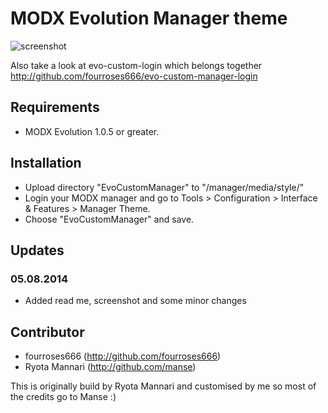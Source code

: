 MODX Evolution Manager theme
============================

![screenshot](https://raw.github.com/fourroses666/evo-custom-manager-style/master/screenshot.png)

Also take a look at evo-custom-login which belongs together 
http://github.com/fourroses666/evo-custom-manager-login


## Requirements

 * MODX Evolution 1.0.5 or greater.

## Installation

 * Upload directory "EvoCustomManager" to "/manager/media/style/"
 * Login your MODX manager and go to Tools > Configuration > Interface & Features > Manager Theme. 
 * Choose "EvoCustomManager" and save.
 
## Updates
 
### 05.08.2014

 * Added read me, screenshot and some minor changes

## Contributor

 * fourroses666 (http://github.com/fourroses666)
 * Ryota Mannari  (http://github.com/manse)


This is originally build by Ryota Mannari and customised by me so most of the credits go to Manse :)
